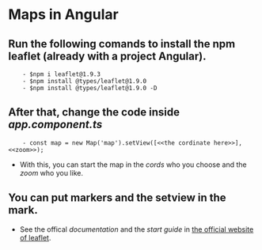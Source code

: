 # Maps in Angular

## Run the following comands to install the npm leaflet (already with a project Angular).
		- $npm i leaflet@1.9.3
		- $npm install @types/leaflet@1.9.0
		- $npm install @types/leaflet@1.9.0 -D

## After that, change the code inside _app.component.ts_
		- const map = new Map('map').setView([<<the cordinate here>>], <<zoom>>);

- With this, you can start the map in the _cords_ who you choose and the _zoom_ who you like.

## You can put markers and the setview in the mark.
- See the offical _documentation_ and the _start guide_ in [the official website of leaflet](https://leafletjs.com/).